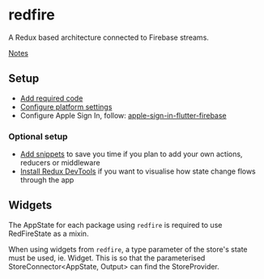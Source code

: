 # redfire

A Redux based architecture connected to Firebase streams.

[Notes](https://docs.google.com/document/d/1rBQXUmoKRiEMn_fNqlosWEt30sysB9-d4ucPWcVn8QI/edit?usp=sharing)

## Setup 

- [Add required code](docs/setup-code.md)
- [Configure platform settings](docs/setup-settings.md)
- Configure Apple Sign In, follow: [apple-sign-in-flutter-firebase](https://github.com/nickmeinhold/apple-sign-in-flutter-firebase) 

### Optional setup

- [Add snippets](docs/add-snippets.md) to save you time if you plan to add your own actions, reducers or middleware
- [Install Redux DevTools](docs/redux-devtools.md) if you want to visualise how state change flows through the app 

## Widgets 

The AppState for each package using `redfire` is required to use RedFireState as a mixin.

When using widgets from `redfire`, a type parameter of the store's state must be used, ie. Widget<RedFireAppState>.  This is so that the parameterised StoreConnector<AppState, Output> can find the StoreProvider<RedFireAppState>.
